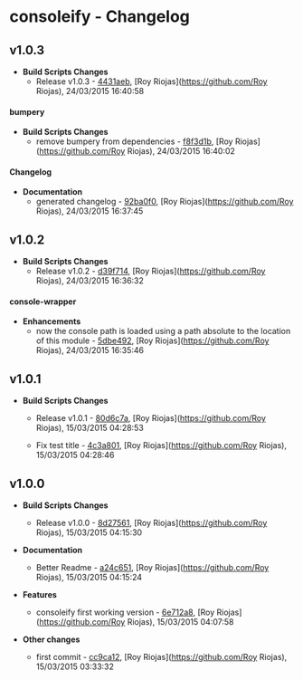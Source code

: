 
# consoleify - Changelog
## v1.0.3
- **Build Scripts Changes**
  - Release v1.0.3 - [4431aeb]( https://github.com/royriojas/consoleify/commit/4431aeb ), [Roy Riojas](https://github.com/Roy Riojas), 24/03/2015 16:40:58
    
#### bumpery
- **Build Scripts Changes**
  - remove bumpery from dependencies - [f8f3d1b]( https://github.com/royriojas/consoleify/commit/f8f3d1b ), [Roy Riojas](https://github.com/Roy Riojas), 24/03/2015 16:40:02
    
#### Changelog
- **Documentation**
  - generated changelog - [92ba0f0]( https://github.com/royriojas/consoleify/commit/92ba0f0 ), [Roy Riojas](https://github.com/Roy Riojas), 24/03/2015 16:37:45
    
## v1.0.2
- **Build Scripts Changes**
  - Release v1.0.2 - [d39f714]( https://github.com/royriojas/consoleify/commit/d39f714 ), [Roy Riojas](https://github.com/Roy Riojas), 24/03/2015 16:36:32
    
#### console-wrapper
- **Enhancements**
  - now the console path is loaded using a path absolute to the location of this module - [5dbe492]( https://github.com/royriojas/consoleify/commit/5dbe492 ), [Roy Riojas](https://github.com/Roy Riojas), 24/03/2015 16:35:46
    
## v1.0.1
- **Build Scripts Changes**
  - Release v1.0.1 - [80d6c7a]( https://github.com/royriojas/consoleify/commit/80d6c7a ), [Roy Riojas](https://github.com/Roy Riojas), 15/03/2015 04:28:53
    
  - Fix test title - [4c3a801]( https://github.com/royriojas/consoleify/commit/4c3a801 ), [Roy Riojas](https://github.com/Roy Riojas), 15/03/2015 04:28:46
    
## v1.0.0
- **Build Scripts Changes**
  - Release v1.0.0 - [8d27561]( https://github.com/royriojas/consoleify/commit/8d27561 ), [Roy Riojas](https://github.com/Roy Riojas), 15/03/2015 04:15:30
    
- **Documentation**
  - Better Readme - [a24c651]( https://github.com/royriojas/consoleify/commit/a24c651 ), [Roy Riojas](https://github.com/Roy Riojas), 15/03/2015 04:15:24
    
- **Features**
  - consoleify first working version - [6e712a8]( https://github.com/royriojas/consoleify/commit/6e712a8 ), [Roy Riojas](https://github.com/Roy Riojas), 15/03/2015 04:07:58
    
- **Other changes**
  - first commit - [cc9ca12]( https://github.com/royriojas/consoleify/commit/cc9ca12 ), [Roy Riojas](https://github.com/Roy Riojas), 15/03/2015 03:33:32
    
